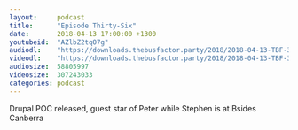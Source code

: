 ```yaml
---
layout:     podcast
title:      "Episode Thirty-Six"
date:       2018-04-13 17:00:00 +1300
youtubeid:  "AZlbZ2tqO7g"
audiodl:    "https://downloads.thebusfactor.party/2018/2018-04-13-TBF-36.mp3"
videodl:    "https://downloads.thebusfactor.party/2018/2018-04-13-TBF-36.mp4"
audiosize:  58805997
videosize:  307243033
categories: podcast
---
```

Drupal POC released, guest star of Peter while Stephen is at Bsides Canberra
